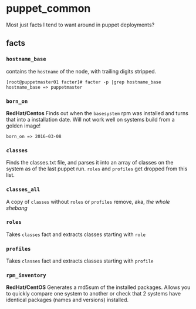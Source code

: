 # puppet_common

Most just facts I tend to want around in puppet deployments?

## facts

### `hostname_base`
contains the `hostname` of the node, with trailing digits stripped.

```
[root@puppetmaster01 facter]# facter -p |grep hostname_base
hostname_base => puppetmaster
```

### `born_on`
**RedHat/Centos** Finds out when the `basesystem` rpm was installed and turns that into a installation date. Will not work well on systems build from a golden image!
```
born_on => 2016-03-08
```
### `classes`
Finds the classes.txt file, and parses it into an array of classes on the system as of the last puppet run. `roles` and `profiles` get dropped from this list.

### `classes_all`
A copy of `classes` without `roles` or `profiles` remove, aka, *the whole shebang*

### `roles`
Takes `classes` fact and extracts classes starting with `role`

### `profiles`
Takes `classes` fact and extracts classes starting with `profile`

### `rpm_inventory`
**RedHat/CentOS** Generates a md5sum of the installed packages. Allows you to quickly compare one system to another or check that 2 systems have identical packages (names and versions) installed.
